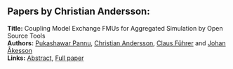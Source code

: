 <h2>Papers by Christian Andersson:</h2>
<p>
<b>Title:</b> Coupling Model Exchange FMUs for Aggregated Simulation by Open Source Tools<br />
<b>Authors:</b> <a href="../authors/author_229.html">Pukashawar Pannu</a>, <a href="../authors/author_5.html">Christian Andersson</a>, <a href="../authors/author_94.html">Claus Führer</a> and <a href="../authors/author_2.html">Johan Åkesson</a><br />
<b>Links:</b> <a href="../abstracts/abstract_98.pdf">Abstract</a>, <a href="../submissions/ecp15118903_PannuAnderssonFuhrerAkesson.pdf">Full paper</a>
</p>